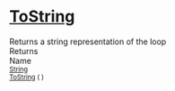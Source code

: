 # [ToString](./Loop-100663344.md)

Returns a string representation of the loop
<br>
Returns<img width=500/>Name
<br>
<sub>[String](https://docs.microsoft.com/en-us/dotnet/api/System.String)</sub><img width=500/><sub>[ToString](./Loop-100663344.md) (  )</sub><br>


